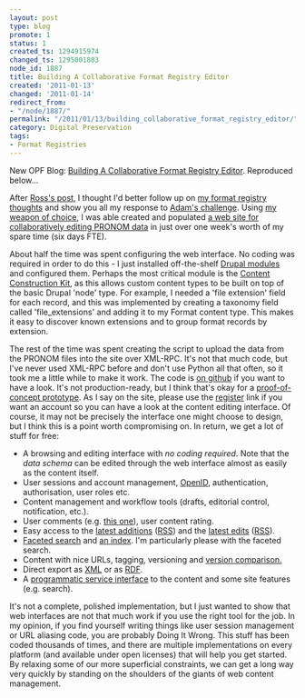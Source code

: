 ```yaml
---
layout: post
type: blog
promote: 1
status: 1
created_ts: 1294915974
changed_ts: 1295001803
node_id: 1887
title: Building A Collaborative Format Registry Editor
created: '2011-01-13'
changed: '2011-01-14'
redirect_from:
- "/node/1887/"
permalink: "/2011/01/13/building_collaborative_format_registry_editor/"
category: Digital Preservation
tags:
- Format Registries
---
```

<p>
New OPF Blog: <a href="">Building A Collaborative Format Registry Editor</a>. Reproduced below...
</p>
<!--break-->
<p>
After <a href="http://www.openplanetsfoundation.org/node/591">Ross's post</a>, I thought I'd better follow up on <a href="http://www.openplanetsfoundation.org/node/588">my format registry thoughts</a> and show you all my response to <a href="http://www.openplanetsfoundation.org/node/565">Adam's challenge</a>. Using <a href="http://drupal.org/">my weapon of choice</a>, I was able created and populated <a href="http://beta.domd.info/">a web site for collaboratively editing PRONOM data</a> in just over one week's worth of my spare time (six days FTE).
</p><p>
About half the time was spent configuring the web interface. No coding was required in order to do this - I just installed off-the-shelf <a href="http://drupal.org/project/modules">Drupal modules</a> and configured them. Perhaps the most critical module is the <a href="http://drupal.org/project/cck">Content Construction Kit</a>, as this allows custom content types to be built on top of the basic Drupal 'node' type. For example, I needed a 'file extension' field for each record, and this was implemented by creating a taxonomy field called 'file_extensions' and adding it to my Format content type. This makes it easy to discover known extensions and to group format records by extension.
</p><p>
The rest of the time was spent creating the script to upload the data from the PRONOM files into the site over XML-RPC. It's not that much code, but I've never used XML-RPC before and don't use Python all that often, so it took me a little while to make it work. The code is <a href="https://github.com/anjackson/foreg">on github</a> if you want to have a look. It's not production-ready, but I think that's okay for a <a href="http://beta.domd.info">proof-of-concept prototype</a>. As I say on the site, please use the <a href="http://beta.domd.info/user/register">register</a> link if you want an account so you can have a look at the content editing interface. Of course, it may not be precisely the interface one might choose to design, but I think this is a point worth compromising on. In return, we get a lot of stuff for free:
</p>
<ul>
<li>A browsing and editing interface with <i>no coding required</i>. Note that the <i>data schema</i> can be edited through the web interface almost as easily as the content itself.</li>
<li>User sessions and account management, <a href="http://openid.net/">OpenID</a>, authentication, authorisation, user roles etc.</li>
<li>Content management and workflow tools (drafts, editorial control, notification, etc.).</li>
<li>User comments (e.g. <a href="http://beta.domd.info/pronom/x-fmt/392#comment-1">this one</a>), user content rating.</li>
<li>Easy access to the <a href="http://beta.domd.info/">latest additions</a> (<a href="http://beta.domd.info/rss.xml">RSS</a>) and the <a href="http://beta.domd.info/tracker">latest edits</a> (<a href="http://beta.domd.info/recent-edits.rss.xml">RSS</a>).</li>
<li><a href="http://beta.domd.info/facets">Faceted search</a> and <a href="http://beta.domd.info/glossary">an index</a>. I'm particularly please with the faceted search.</li>
<li>Content with nice URLs, tagging, versioning and <a href="http://beta.domd.info/node/1338/revisions/view/9074/18869">version comparison.</a></li>
<li>Direct export as <a href="http://beta.domd.info/node/1338/xml">XML</a> or as <a href="http://beta.domd.info/node/1338/rdf">RDF</a>.</li>
<li>A <a href="http://drupal.org/project/services">programmatic service interface</a> to the content and some site features (e.g. search).</li>
</ul>
<p>
It's not a complete, polished implementation, but I just wanted to show that web interfaces are not that much work if you use the right tool for the job. In my opinion, if you find yourself writing things like user session management or URL aliasing code, you are probably Doing It Wrong. This stuff has been coded thousands of times, and there are multiple implementations on every platform (and available under open licenses) that will help you get started. By relaxing some of our more superficial constraints, we can get a long way very quickly by standing on the shoulders of the giants of web content management.
</p>

